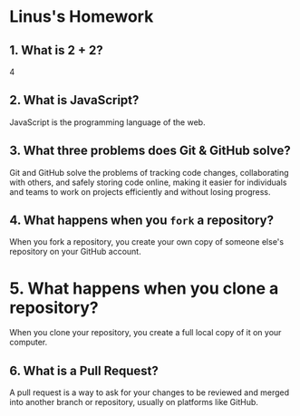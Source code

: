# Linus's Homework

## 1. What is 2 + 2?

4

## 2. What is JavaScript?

JavaScript is the programming language of the web.

## 3. What three problems does Git & GitHub solve?
Git and GitHub solve the problems of tracking code changes, collaborating with others, and safely storing code online, making it easier for individuals and teams to work on projects efficiently and without losing progress.

## 4. What happens when you `fork` a repository?

When you fork a repository, you create your own copy of someone else's repository on your GitHub account.

# 5. What happens when you clone a repository?

When you clone your repository, you create a full local copy of it on your computer.

## 6. What is a Pull Request?

A pull request is a way to ask for your changes to be reviewed and merged into another branch or repository, usually on platforms like GitHub.
